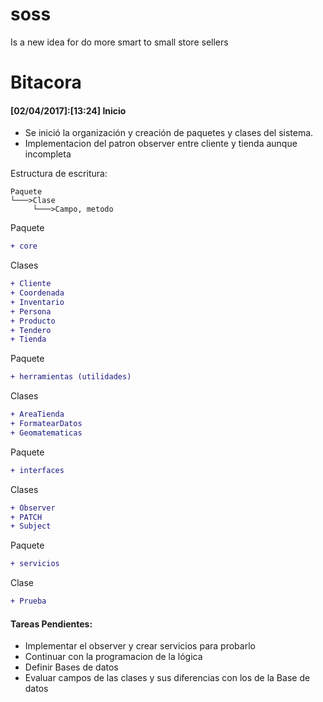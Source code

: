 # soss
Is a new idea for do more smart to small store sellers

# Bitacora


#### [02/04/2017]:[13:24] Inicio

* Se inició la organización y creación de paquetes y clases del sistema.
* Implementacion del patron observer entre cliente y tienda aunque incompleta

Estructura de escritura:

	Paquete
	└───>Clase
	     └───>Campo, metodo

Paquete
```diff
+ core
```
Clases
```diff
+ Cliente
+ Coordenada
+ Inventario
+ Persona
+ Producto
+ Tendero
+ Tienda
```

Paquete
```diff
+ herramientas (utilidades)
```
Clases
```diff
+ AreaTienda
+ FormatearDatos
+ Geomatematicas
```
Paquete
```diff
+ interfaces
```
Clases
```diff
+ Observer
+ PATCH
+ Subject
```
Paquete
```diff
+ servicios	
```
Clase
```diff
+ Prueba
```
#### Tareas Pendientes:

* Implementar el observer y crear servicios para probarlo
* Continuar con la programacion de la lógica
* Definir Bases de datos
* Evaluar campos de las clases y sus diferencias con los de la Base de datos




	


